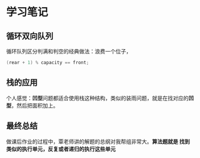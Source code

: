 # 学习笔记

## 循环双向队列
循环队列区分判满和判空的经典做法：浪费一个位子，
``` java
(rear + 1) % capacity == front;
```

## 栈的应用
个人感觉：**凹型**问题都适合使用栈这种结构，类似的装雨问题，就是在找对应的**凹型**，然后把面积加上。


## 最终总结
做课后作业的过程中，覃老师讲的解题的总纲对我帮组非常大。**算法题就是 找到类似的执行单元，反复或者递归的执行这些单元**
